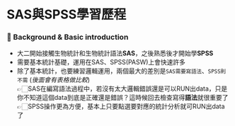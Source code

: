 # SAS與SPSS學習歷程

### 🔭 Background & Basic introduction
- 大二開始接觸生物統計和生物統計語法**SAS**，之後熟悉後才開始學**SPSS**
- 需要基本統計基礎，運用在SAS、SPSS(PASW)上會快速許多
- 除了基本統計，也要練習邏輯運用，兩個最大的差別是`SAS需要寫語法`、`SPSS則不需` (_後面會有表格做比較_) <br>
  👉🏻SAS在編寫語法過程中，若沒有太大邏輯錯誤還是可以RUN出data，只是你不知道這個data到底是正確還是錯誤？這時候回去檢查寫得**語法**就很重要了 <br>
  👉🏻SPSS操作更為方便，基本上只要點選要對應的統計分析就可RUN出data了
  
